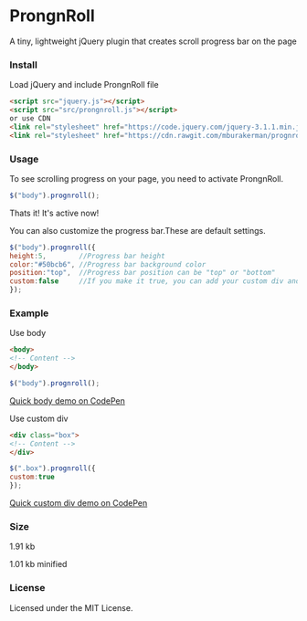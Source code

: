 # ProngnRoll

A tiny, lightweight jQuery plugin that creates scroll progress bar on the page

### Install

Load jQuery and include ProngnRoll file
```html
<script src="jquery.js"></script>
<script src="src/prongnroll.js"></script>
or use CDN
<link rel="stylesheet" href="https://code.jquery.com/jquery-3.1.1.min.js">
<link rel="stylesheet" href="https://cdn.rawgit.com/mburakerman/prognroll/master/src/prognroll.js">
```

### Usage

To see scrolling progress on your page, you need to activate ProngnRoll.

```js
$("body").prognroll();
```
Thats it! It's active now!

You can also customize the progress bar.These are default settings.

```js
$("body").prognroll({
height:5,        //Progress bar height
color:"#50bcb6", //Progress bar background color
position:"top",  //Progress bar position can be "top" or "bottom"
custom:false     //If you make it true, you can add your custom div and see it's scroll progress on the page.	
});
```

### Example

Use body

```html
<body>
<!-- Content -->
</body>
```
```js
$("body").prognroll();
```
[Quick body demo on CodePen](http://codepen.io/anon/pen/ORdbRo)

Use custom div
```html
<div class="box">
<!-- Content -->
</div>
```

```js
$(".box").prognroll({
custom:true
});
```
[Quick custom div demo on CodePen](http://codepen.io/anon/pen/WGPoxm)

### Size

1.91 kb

1.01 kb minified

### License

Licensed under the MIT License.



